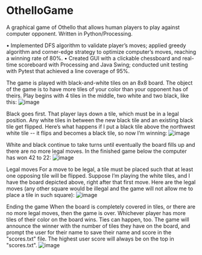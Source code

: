 # OthelloGame

A graphical game of Othello that allows human players to play against computer opponent. Written in Python/Processing. 

• Implemented DFS algorithm to validate player’s moves; applied greedy algorithm and corner-edge strategy to optimize computer’s moves, reaching a winning rate of 80%.
• Created GUI with a clickable chessboard and real-time scoreboard with Processing and Java Swing; conducted unit testing with Pytest that achieved a line coverage of 95%.


The game is played with black-and-white tiles on an 8x8 board. The object of the game is to have more tiles of your color than your opponent has of theirs. Play begins with 4 tiles in the middle, two white and two black, like this:
![image](https://user-images.githubusercontent.com/66403829/183505434-cf3267ed-8d6a-43b4-b198-bd7a9dba4e91.png)

Black goes first. That player lays down a tile, which must be in a legal position. Any white tiles in between the new black tile and an existing black tile get flipped. Here’s what happens if I put a black tile above the northwest white tile -- it flips and becomes a black tile, so now I’m winning:
![image](https://user-images.githubusercontent.com/66403829/183505474-d098a66b-5848-4f92-b0bd-b3025a1b5f7a.png)

White and black continue to take turns until eventually the board fills up and there are no more legal moves. In the finished game below the computer has won 42 to 22:
![image](https://user-images.githubusercontent.com/66403829/183505514-65879a7b-ab11-4972-aab2-6a275e5a2257.png)

Legal moves
For a move to be legal, a tile must be placed such that at least one opposing tile will be flipped. Suppose I’m playing the white tiles, and I have the board depicted above, right after that first move. Here are the legal moves (any other square would be illegal and the game will not allow me to place a tile in such square):
![image](https://user-images.githubusercontent.com/66403829/183505553-40d8c4b5-4a01-4a49-b442-9e40696c7372.png)


Ending the game
When the board is completely covered in tiles, or there are no more legal moves, then the game is over. Whichever player has more tiles of their color on the board wins. Ties can happen, too. The game will announce the winner with the number of tiles they have on the board, and prompt the user for their name to save their name and score in the "scores.txt" file. The highest user score will always be on the top in "scores.txt".
![image](https://user-images.githubusercontent.com/66403829/183506820-9c4483b4-3bb1-43a1-9383-36cb6feb3873.png)
